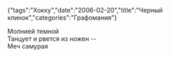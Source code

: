 {"tags":"Хокку","date":"2006-02-20","title":"Черный клинок","categories":"Графомания"}

Молнией темной  
Танцует и рвется из ножен --  
Меч самурая
